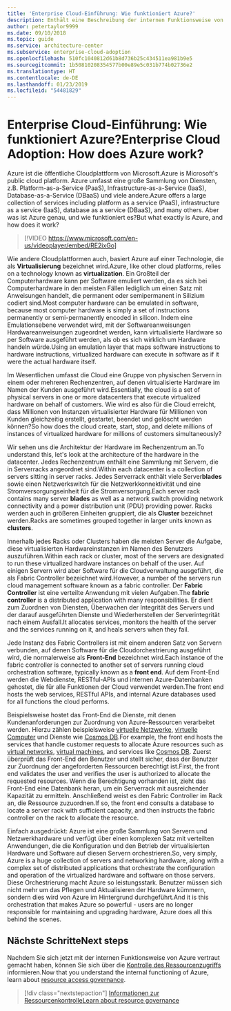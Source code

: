 ```yaml
---
title: 'Enterprise Cloud-Einführung: Wie funktioniert Azure?'
description: Enthält eine Beschreibung der internen Funktionsweise von Azure.
author: petertaylor9999
ms.date: 09/10/2018
ms.topic: guide
ms.service: architecture-center
ms.subservice: enterprise-cloud-adoption
ms.openlocfilehash: 510fc1040812d61b8d736b25c434511ea981b9e5
ms.sourcegitcommit: 1b50810208354577b00e89e5c031b774b02736e2
ms.translationtype: HT
ms.contentlocale: de-DE
ms.lasthandoff: 01/23/2019
ms.locfileid: "54481829"
---
```

# <a name="enterprise-cloud-adoption-how-does-azure-work"></a><span data-ttu-id="3341d-103">Enterprise Cloud-Einführung: Wie funktioniert Azure?</span><span class="sxs-lookup"><span data-stu-id="3341d-103">Enterprise Cloud Adoption: How does Azure work?</span></span>

<span data-ttu-id="3341d-104">Azure ist die öffentliche Cloudplattform von Microsoft.</span><span class="sxs-lookup"><span data-stu-id="3341d-104">Azure is Microsoft's public cloud platform.</span></span> <span data-ttu-id="3341d-105">Azure umfasst eine große Sammlung von Diensten, z.B. Platform-as-a-Service (PaaS), Infrastructure-as-a-Service (IaaS), Database-as-a-Service (DBaaS) und viele andere.</span><span class="sxs-lookup"><span data-stu-id="3341d-105">Azure offers a large collection of services including platform as a service (PaaS), infrastructure as a service (IaaS), database as a service (DBaaS), and many others.</span></span> <span data-ttu-id="3341d-106">Aber was ist Azure genau, und wie funktioniert es?</span><span class="sxs-lookup"><span data-stu-id="3341d-106">But what exactly is Azure, and how does it work?</span></span>

> [!VIDEO https://www.microsoft.com/en-us/videoplayer/embed/RE2ixGo] 

<span data-ttu-id="3341d-107">Wie andere Cloudplattformen auch, basiert Azure auf einer Technologie, die als **Virtualisierung** bezeichnet wird.</span><span class="sxs-lookup"><span data-stu-id="3341d-107">Azure, like other cloud platforms, relies on a technology known as **virtualization**.</span></span> <span data-ttu-id="3341d-108">Ein Großteil der Computerhardware kann per Software emuliert werden, da es sich bei Computerhardware in den meisten Fällen lediglich um einen Satz mit Anweisungen handelt, die permanent oder semipermanent in Silizium codiert sind.</span><span class="sxs-lookup"><span data-stu-id="3341d-108">Most computer hardware can be emulated in software, because most computer hardware is simply a set of instructions permanently or semi-permanently encoded in silicon.</span></span> <span data-ttu-id="3341d-109">Indem eine Emulationsebene verwendet wird, mit der Softwareanweisungen Hardwareanweisungen zugeordnet werden, kann virtualisierte Hardware so per Software ausgeführt werden, als ob es sich wirklich um Hardware handeln würde.</span><span class="sxs-lookup"><span data-stu-id="3341d-109">Using an emulation layer that maps software instructions to hardware instructions, virtualized hardware can execute in software as if it were the actual hardware itself.</span></span>

<span data-ttu-id="3341d-110">Im Wesentlichen umfasst die Cloud eine Gruppe von physischen Servern in einem oder mehreren Rechenzentren, auf denen virtualisierte Hardware im Namen der Kunden ausgeführt wird.</span><span class="sxs-lookup"><span data-stu-id="3341d-110">Essentially, the cloud is a set of physical servers in one or more datacenters that execute virtualized hardware on behalf of customers.</span></span> <span data-ttu-id="3341d-111">Wie wird es also für die Cloud erreicht, dass Millionen von Instanzen virtualisierter Hardware für Millionen von Kunden gleichzeitig erstellt, gestartet, beendet und gelöscht werden können?</span><span class="sxs-lookup"><span data-stu-id="3341d-111">So how does the cloud create, start, stop, and delete millions of instances of virtualized hardware for millions of customers simultaneously?</span></span>

<span data-ttu-id="3341d-112">Wir sehen uns die Architektur der Hardware im Rechenzentrum an.</span><span class="sxs-lookup"><span data-stu-id="3341d-112">To understand this, let's look at the architecture of the hardware in the datacenter.</span></span>  <span data-ttu-id="3341d-113">Jedes Rechenzentrum enthält eine Sammlung mit Servern, die in Serverracks angeordnet sind.</span><span class="sxs-lookup"><span data-stu-id="3341d-113">Within each datacenter is a collection of servers sitting in server racks.</span></span> <span data-ttu-id="3341d-114">Jedes Serverrack enthält viele Server**blades** sowie einen Netzwerkswitch für die Netzwerkkonnektivität und eine Stromversorgungseinheit für die Stromversorgung.</span><span class="sxs-lookup"><span data-stu-id="3341d-114">Each server rack contains many server **blades** as well as a network switch providing network connectivity and a power distribution unit (PDU) providing power.</span></span> <span data-ttu-id="3341d-115">Racks werden auch in größeren Einheiten gruppiert, die als **Cluster** bezeichnet werden.</span><span class="sxs-lookup"><span data-stu-id="3341d-115">Racks are sometimes grouped together in larger units known as **clusters**.</span></span> 

<span data-ttu-id="3341d-116">Innerhalb jedes Racks oder Clusters haben die meisten Server die Aufgabe, diese virtualisierten Hardwareinstanzen im Namen des Benutzers auszuführen.</span><span class="sxs-lookup"><span data-stu-id="3341d-116">Within each rack or cluster, most of the servers are designated to run these virtualized hardware instances on behalf of the user.</span></span> <span data-ttu-id="3341d-117">Auf einigen Servern wird aber Software für die Cloudverwaltung ausgeführt, die als Fabric Controller bezeichnet wird.</span><span class="sxs-lookup"><span data-stu-id="3341d-117">However, a number of the servers run cloud management software known as a fabric controller.</span></span> <span data-ttu-id="3341d-118">Der **Fabric Controller** ist eine verteilte Anwendung mit vielen Aufgaben.</span><span class="sxs-lookup"><span data-stu-id="3341d-118">The **fabric controller** is a distributed application with many responsibilities.</span></span> <span data-ttu-id="3341d-119">Er dient zum Zuordnen von Diensten, Überwachen der Integrität des Servers und der darauf ausgeführten Dienste und Wiederherstellen der Serverintegrität nach einem Ausfall.</span><span class="sxs-lookup"><span data-stu-id="3341d-119">It allocates services, monitors the health of the server and the services running on it, and heals servers when they fail.</span></span>

<span data-ttu-id="3341d-120">Jede Instanz des Fabric Controllers ist mit einem anderen Satz von Servern verbunden, auf denen Software für die Cloudorchestrierung ausgeführt wird, die normalerweise als **Front-End** bezeichnet wird.</span><span class="sxs-lookup"><span data-stu-id="3341d-120">Each instance of the fabric controller is connected to another set of servers running cloud orchestration software, typically known as a **front end**.</span></span> <span data-ttu-id="3341d-121">Auf dem Front-End werden die Webdienste, RESTful-APIs und internen Azure-Datenbanken gehostet, die für alle Funktionen der Cloud verwendet werden.</span><span class="sxs-lookup"><span data-stu-id="3341d-121">The front end hosts the web services, RESTful APIs, and internal Azure databases used for all functions the cloud performs.</span></span> 

<span data-ttu-id="3341d-122">Beispielsweise hostet das Front-End die Dienste, mit denen Kundenanforderungen zur Zuordnung von Azure-Ressourcen verarbeitet werden. Hierzu zählen beispielsweise [virtuelle Netzwerke][vnet], [virtuelle Computer][vms] und Dienste wie [Cosmos DB][cosmosdb].</span><span class="sxs-lookup"><span data-stu-id="3341d-122">For example, the front end hosts the services that handle customer requests to allocate Azure resources such as [virtual networks][vnet], [virtual machines][vms], and services like [Cosmos DB][cosmosdb].</span></span> <span data-ttu-id="3341d-123">Zuerst überprüft das Front-End den Benutzer und stellt sicher, dass der Benutzer zur Zuordnung der angeforderten Ressourcen berechtigt ist.</span><span class="sxs-lookup"><span data-stu-id="3341d-123">First, the front end validates the user and verifies the user is authorized to allocate the requested resources.</span></span> <span data-ttu-id="3341d-124">Wenn die Berechtigung vorhanden ist, zieht das Front-End eine Datenbank heran, um ein Serverrack mit ausreichender Kapazität zu ermitteln. Anschließend weist es den Fabric Controller im Rack an, die Ressource zuzuordnen.</span><span class="sxs-lookup"><span data-stu-id="3341d-124">If so, the front end consults a database to locate a server rack with sufficient capacity, and then instructs the fabric controller on the rack to allocate the resource.</span></span>

<span data-ttu-id="3341d-125">Einfach ausgedrückt: Azure ist eine große Sammlung von Servern und Netzwerkhardware und verfügt über einen komplexen Satz mit verteilten Anwendungen, die die Konfiguration und den Betrieb der virtualisierten Hardware und Software auf diesen Servern orchestrieren.</span><span class="sxs-lookup"><span data-stu-id="3341d-125">So, very simply, Azure is a huge collection of servers and networking hardware, along with a complex set of distributed applications that orchestrate the configuration and operation of the virtualized hardware and software on those servers.</span></span> <span data-ttu-id="3341d-126">Diese Orchestrierung macht Azure so leistungsstark. Benutzer müssen sich nicht mehr um das Pflegen und Aktualisieren der Hardware kümmern, sondern dies wird von Azure im Hintergrund durchgeführt.</span><span class="sxs-lookup"><span data-stu-id="3341d-126">And it is this orchestration that makes Azure so powerful - users are no longer responsible for maintaining and upgrading hardware, Azure does all this behind the scenes.</span></span> 

## <a name="next-steps"></a><span data-ttu-id="3341d-127">Nächste Schritte</span><span class="sxs-lookup"><span data-stu-id="3341d-127">Next steps</span></span>

<span data-ttu-id="3341d-128">Nachdem Sie sich jetzt mit der internen Funktionsweise von Azure vertraut gemacht haben, können Sie sich über die [Kontrolle des Ressourcenzugriffs](what-is-governance.md) informieren.</span><span class="sxs-lookup"><span data-stu-id="3341d-128">Now that you understand the internal functioning of Azure, learn about [resource access governance](what-is-governance.md).</span></span> 

> [!div class="nextstepaction"]
> [<span data-ttu-id="3341d-129">Informationen zur Ressourcenkontrolle</span><span class="sxs-lookup"><span data-stu-id="3341d-129">Learn about resource governance</span></span>](what-is-governance.md)

<!-- Links -->

[cosmosdb]: /azure/cosmos-db/introduction
[docs-add-users-to-aad]: /azure/active-directory/add-users-azure-active-directory?toc=/azure/architecture/cloud-adoption-guide/toc.json
[vms]: /azure/virtual-machines/
[vnet]: /azure/virtual-network/virtual-networks-overview
